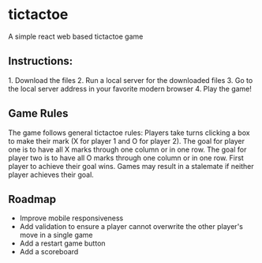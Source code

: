 # tictactoe
A simple react web based tictactoe game

<h2>Instructions:</h2>
1. Download the files
2. Run a local server for the downloaded files
3. Go to the local server address in your favorite modern browser
4. Play the game!

<h2>Game Rules</h2>
The game follows general tictactoe rules:
Players take turns clicking a box to make their mark (X for player 1 and O for player 2).
The goal for player one is to have all X marks through one column or in one row.
The goal for player two is to have all O marks through one column or in one row.
First player to achieve their goal wins.
Games may result in a stalemate if neither player achieves their goal.

<h2>Roadmap</h2>
<ul>
<li>Improve mobile responsiveness</li>
<li>Add validation to ensure a player cannot overwrite the other player's move in a single game</li>
<li>Add a restart game button</li>
<li>Add a scoreboard</li>
</ul>
